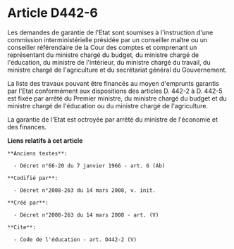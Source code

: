 # Article D442-6

Les demandes de garantie de l'Etat sont soumises à l'instruction d'une commission interministérielle présidée par un
conseiller maître ou un conseiller référendaire de la Cour des comptes et comprenant un représentant du ministre chargé du
budget, du ministre chargé de l'éducation, du ministre de l'intérieur, du ministre chargé du travail, du ministre chargé de
l'agriculture et du secrétariat général du Gouvernement. 

La liste des travaux pouvant être financés au moyen d'emprunts garantis par l'Etat conformément aux dispositions des articles
D. 442-2 à D. 442-5 est fixée par arrêté du Premier ministre, du ministre chargé du budget et du ministre chargé de
l'éducation ou du ministre chargé de l'agriculture. 

La garantie de l'Etat est octroyée par arrêté du ministre de l'économie et des finances.

**Liens relatifs à cet article**

	**Anciens textes**:

	  - Décret n°66-20 du 7 janvier 1966 - art. 6 (Ab)

	**Codifié par**:

	  - Décret n°2008-263 du 14 mars 2008, v. init.

	**Créé par**:

	  - Décret n°2008-263 du 14 mars 2008 - art. (V)

	**Cite**:

	  - Code de l'éducation - art. D442-2 (V)
